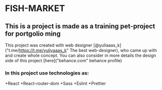 # FISH-MARKET
## This is a project is made as a training pet-project for portgolio ming
This project was created with web designer [@yuliaaas_k]("t.me/https://t.me/yuliyaaas_k" The best web-designer), who came up with and create whole concept.
You can also consider in more details the design side of this project [here]("behance.com" behance profile)
### In this project use technologies as:
+React
+React-router-dom
+Sass
+Eslint
+Prettier


